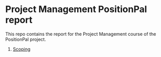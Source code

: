# Project Management PositionPal report

This repo contains the report for the Project Management course of the PositionPal project.

1. [Scoping](./chapters/01-scoping.md)
